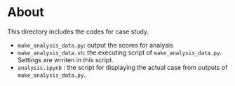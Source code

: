 # About
This directory includes the codes for case study.

- `make_analysis_data.py`: output the scores for analysis
- `make_analysis_data.sh`: the executing script of `make_analysis_data.py`. Settings are wrriten in this script.
- `analysis.ipynb` : the script for displaying the actual case from outputs of `make_analysis_data.py`.